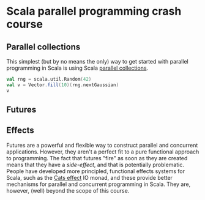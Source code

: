# Scala parallel programming crash course

## Parallel collections

This simplest (but by no means the only) way to get started with parallel programming in Scala is using Scala [parallel collections](https://docs.scala-lang.org/overviews/parallel-collections/overview.html).

```scala
val rng = scala.util.Random(42)
val v = Vector.fill(10)(rng.nextGaussian)
v

```



## Futures




## Effects

Futures are a powerful and flexible way to construct parallel and concurrent applications. However, they aren't a perfect fit to a pure functional approach to programming. The fact that futures "fire" as soon as they are created means that they have a *side-effect*, and that is potentially problematic. People have developed more principled, functional effects systems for Scala, such as the [Cats effect](https://typelevel.org/cats-effect/) IO monad, and these provide better mechanisms for parallel and concurrent programming in Scala. They are, however, (well) beyond the scope of this course. 

